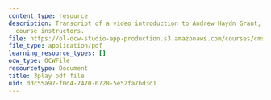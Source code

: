 ```yaml
---
content_type: resource
description: Transcript of a video introduction to Andrew Haydn Grant, one of the
  course instructors.
file: https://ol-ocw-studio-app-production.s3.amazonaws.com/courses/cms-611j-creating-video-games-fall-2014/ddc55a97f0d4747007285e52fa7bd3d1_8TPJUR378f0.pdf
file_type: application/pdf
learning_resource_types: []
ocw_type: OCWFile
resourcetype: Document
title: 3play pdf file
uid: ddc55a97-f0d4-7470-0728-5e52fa7bd3d1
---
```

